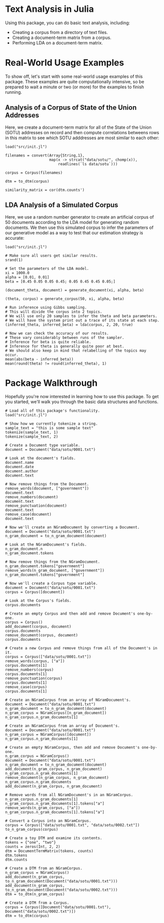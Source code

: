 # Text Analysis in Julia

Using this package, you can do basic text analysis, including:

* Creating a corpus from a directory of text files.
* Creating a document-term matrix from a corpus.
* Performing LDA on a document-term matrix.

# Real-World Usage Examples

To show off, let's start with some real-world usage examples of this package. These examples are quite computationally intensive, so be prepared to wait a minute or two (or more) for the examples to finish running.

## Analysis of a Corpus of State of the Union Addresses

Here, we create a document-term matrix for all of the State of the Union (SOTU) addresses on record and then compute correlations betweens rows in this matrix to see which SOTU adddresses are most similar to each other:

    load("src/init.jl")
    
    filenames = convert(Array{String,1},
                        map(x -> strcat("data/sotu/", chomp(x)),
                            readlines(`ls data/sotu`)))
    
    corpus = Corpus(filenames)
    
    dtm = to_dtm(corpus)

    similarity_matrix = cor(dtm.counts')

## LDA Analysis of a Simulated Corpus

Here, we use a random number generator to create an artificial corpus of 50 documents according to the LDA model for generating random documents. We then use this simulated corpus to infer the parameters of our generative model as a way to test that our estimation strategy is accurate:

    load("src/init.jl")
    
    # Make sure all users get similar results.
    srand(1)
    
    # Set the parameters of the LDA model.
    xi = 1000.0
    alpha = [0.01, 0.01]
    beta = [0.45 0.05 0.05 0.45; 0.05 0.45 0.45 0.05;]
    
    (document_theta, document) = generate_document(xi, alpha, beta)
    
    (theta, corpus) = generate_corpus(50, xi, alpha, beta)
    
    # Run inference using Gibbs sampling.
    # This will divide the corpus into 2 topics.
    # We will use only 20 samples to infer the theta and beta parameters.
    # We will have the system print out a trace of its state at each step.
    (inferred_theta, inferred_beta) = lda(corpus, 2, 20, true)
    
    # Now we can check the accuracy of our results.
    # These vary considerably between runs of the sampler.
    # Inference for beta is quite reliable.
    # Inference for theta is generally quite poor at best.
    # We should also keep in mind that relabelling of the topics may occur.
    mean(abs(beta - inferred_beta))
    mean(round(theta) != round(inferred_theta), 1)

# Package Walkthrough

Hopefully you're now interested in learning how to use this package. To get you started, we'll walk you through the basic data structures and functions.

    # Load all of this package's functionality.
    load("src/init.jl")

    # Show how we currently tokenize a string.
    sample_text = "this is some sample text"
    tokenize(sample_text, 1)
    tokenize(sample_text, 2)

    # Create a Document type variable.
    document = Document("data/sotu/0001.txt")

    # Look at the document's fields.
    document.name
    document.date
    document.author
    document.text

    # Now remove things from the Document.
    remove_words(document, ["government"])
    document.text
    remove_numbers(document)
    document.text
    remove_punctuation(document)
    document.text
    remove_case(document)
    document.text

    # Now we'll create an NGramDocument by converting a Document.
    document = Document("data/sotu/0001.txt")
    n_gram_document = to_n_gram_document(document)

    # Look at the NGramDocument's fields.
    n_gram_document.n
    n_gram_document.tokens

    # Now remove things from the NGramDocument.
    n_gram_document.tokens["government"]
    remove_words(n_gram_document, ["government"])
    n_gram_document.tokens["government"]

    # Now we'll create a Corpus type variable.
    document = Document("data/sotu/0001.txt")
    corpus = Corpus([document])

    # Look at the Corpus's fields.
    corpus.documents

    # Create an empty Corpus and then add and remove Document's one-by-one.
    corpus = Corpus()
    add_document(corpus, document)
    corpus.documents
    remove_document(corpus, document)
    corpus.documents

    # Create a new Corpus and remove things from all of the Document's in it.
    corpus = Corpus(["data/sotu/0001.txt"])
    remove_words(corpus, ["a"])
    corpus.documents[1]
    remove_numbers(corpus)
    corpus.documents[1]
    remove_punctuation(corpus)
    corpus.documents[1]
    remove_case(corpus)
    corpus.documents[1]

    # Create an NGramCorpus from an array of NGramDocument's.
    document = Document("data/sotu/0001.txt")
    n_gram_document = to_n_gram_document(document)
    n_gram_corpus = NGramCorpus([n_gram_document])
    n_gram_corpus.n_gram_documents[1]

    # Create an NGramCorpus from an array of Document's.
    document = Document("data/sotu/0001.txt")
    n_gram_corpus = NGramCorpus([document])
    n_gram_corpus.n_gram_documents[1]

    # Create an empty NGramCorpus, then add and remove Document's one-by-one.
    n_gram_corpus = NGramCorpus()
    document = Document("data/sotu/0001.txt")
    n_gram_document = to_n_gram_document(document)
    add_document(n_gram_corpus, n_gram_document)
    n_gram_corpus.n_gram_documents[1]
    remove_document(n_gram_corpus, n_gram_document)
    n_gram_corpus.n_gram_documents
    add_document(n_gram_corpus, n_gram_document)

    # Remove words from all NGramDocument's in an NGramCorpus.
    n_gram_corpus.n_gram_documents[1]
    n_gram_corpus.n_gram_documents[1].tokens["a"]
    remove_words(n_gram_corpus, ["a"])
    n_gram_corpus.n_gram_documents[1].tokens["a"]

    # Convert a Corpus into an NGramCorpus.
    corpus = Corpus(["data/sotu/0001.txt", "data/sotu/0002.txt"])
    to_n_gram_corpus(corpus)

    # Create a toy DTM and examine its contents.
    tokens = {"one", "two"}
    counts = zeros(Int, 2, 2)
    dtm = DocumentTermMatrix(tokens, counts)
    dtm.tokens
    dtm.counts

    # Create a DTM from an NGramCorpus.
    n_gram_corpus = NGramCorpus()
    add_document(n_gram_corpus, to_n_gram_document(Document("data/sotu/0001.txt")))
    add_document(n_gram_corpus, to_n_gram_document(Document("data/sotu/0002.txt")))
    dtm = to_dtm(n_gram_corpus)

    # Create a DTM from a Corpus.
    corpus = Corpus([Document("data/sotu/0001.txt"), Document("data/sotu/0002.txt")])
    dtm = to_dtm(corpus)
